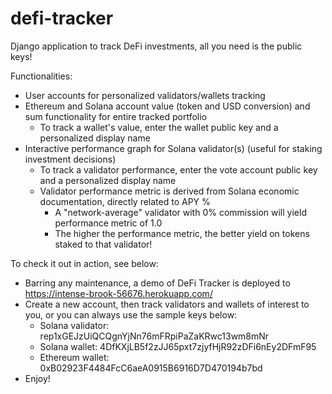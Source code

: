 # defi-tracker
Django application to track DeFi investments, all you need is the public keys!

Functionalities:
  - User accounts for personalized validators/wallets tracking
  - Ethereum and Solana account value (token and USD conversion) and sum functionality for entire tracked portfolio
    - To track a wallet's value, enter the wallet public key and a personalized display name
  - Interactive performance graph for Solana validator(s) (useful for staking investment decisions)
    - To track a validator performance, enter the vote account public key and a personalized display name
    - Validator performance metric is derived from Solana economic documentation, directly related to APY %
      - A "network-average" validator with 0% commission will yield performance metric of 1.0
      - The higher the performance metric, the better yield on tokens staked to that validator!

To check it out in action, see below:
  - Barring any maintenance, a demo of DeFi Tracker is deployed to https://intense-brook-56676.herokuapp.com/
  - Create a new account, then track validators and wallets of interest to you, or you can always use the sample keys below:
    - Solana validator: rep1xGEJzUiQCQgnYjNn76mFRpiPaZaKRwc13wm8mNr
    - Solana wallet: 4DfKXjLB5f2zJJ65pxt7zjyfHjR92zDFi6nEy2DFmF95
    - Ethereum wallet: 0xB02923F4484FcC6aeA0915B6916D7D470194b7bd
  - Enjoy!
